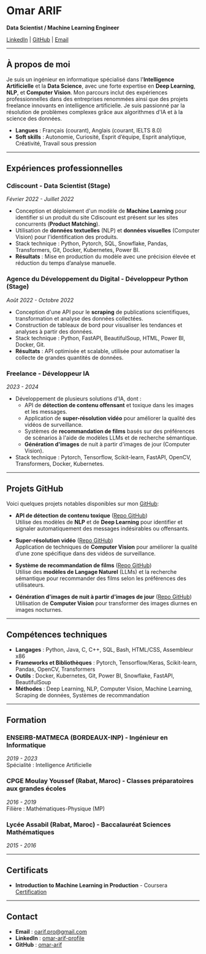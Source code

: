 # Omar ARIF

**Data Scientist / Machine Learning Engineer**

[LinkedIn](https://www.linkedin.com/in/omar-arif-profile/) | [GitHub](https://github.com/omar-arif) | [Email](mailto:oarif.pro@gmail.com)

---

## À propos de moi

Je suis un ingénieur en informatique spécialisé dans l'**Intelligence Artificielle** et la **Data Science**, avec une forte expertise en **Deep Learning**, **NLP**, et **Computer Vision**. Mon parcours inclut des expériences professionnelles dans des entreprises renommées ainsi que des projets freelance innovants en intelligence artificielle. Je suis passionné par la résolution de problèmes complexes grâce aux algorithmes d'IA et à la science des données.

- **Langues** : Français (courant), Anglais (courant, IELTS 8.0)
- **Soft skills** : Autonomie, Curiosité, Esprit d’équipe, Esprit analytique, Créativité, Travail sous pression

---

## Expériences professionnelles

### **Cdiscount** - Data Scientist (Stage)  
*Février 2022 - Juillet 2022*

- Conception et déploiement d'un modèle de **Machine Learning** pour identifier si un produit du site Cdiscount est présent sur les sites concurrents (**Product Matching**).
- Utilisation de **données textuelles** (NLP) et **données visuelles** (Computer Vision) pour l'identification des produits.
- Stack technique : Python, Pytorch, SQL, Snowflake, Pandas, Transformers, Git, Docker, Kubernetes, Power BI.
- **Résultats** : Mise en production du modèle avec une précision élevée et réduction du temps d’analyse manuelle.

### **Agence du Développement du Digital** - Développeur Python (Stage)  
*Août 2022 - Octobre 2022*

- Conception d'une API pour le **scraping** de publications scientifiques, transformation et analyse des données collectées.
- Construction de tableaux de bord pour visualiser les tendances et analyses à partir des données.
- Stack technique : Python, FastAPI, BeautifulSoup, HTML, Power BI, Docker, Git.
- **Résultats** : API optimisée et scalable, utilisée pour automatiser la collecte de grandes quantités de données.

### **Freelance** - Développeur IA  
*2023 - 2024*

- Développement de plusieurs solutions d'IA, dont :
  - API de **détection de contenu offensant** et toxique dans les images et les messages.
  - Application de **super-résolution vidéo** pour améliorer la qualité des vidéos de surveillance.
  - Systèmes de **recommandation de films** basés sur des préférences de scénarios à l'aide de modèles LLMs et de recherche sémantique.
  - **Génération d'images** de nuit à partir d'images de jour (Computer Vision).
- Stack technique : Pytorch, Tensorflow, Scikit-learn, FastAPI, OpenCV, Transformers, Docker, Kubernetes.

---

## Projets GitHub

Voici quelques projets notables disponibles sur mon [GitHub](https://github.com/omar-arif):

- **API de détection de contenu toxique** ([Repo GitHub](https://github.com/omar-arif/toxic-content-api))  
  Utilise des modèles de **NLP** et de **Deep Learning** pour identifier et signaler automatiquement des messages indésirables ou offensants.
  
- **Super-résolution vidéo** ([Repo GitHub](https://github.com/omar-arif/video-super-resolution))  
  Application de techniques de **Computer Vision** pour améliorer la qualité d’une zone spécifique dans des vidéos de surveillance.

- **Système de recommandation de films** ([Repo GitHub](https://github.com/omar-arif/movie-recommender))  
  Utilise des **modèles de Langage Naturel** (LLMs) et la recherche sémantique pour recommander des films selon les préférences des utilisateurs.

- **Génération d'images de nuit à partir d'images de jour** ([Repo GitHub](https://github.com/omar-arif/day-to-night-image))  
  Utilisation de **Computer Vision** pour transformer des images diurnes en images nocturnes.

---

## Compétences techniques

- **Langages** : Python, Java, C, C++, SQL, Bash, HTML/CSS, Assembleur x86
- **Frameworks et Bibliothèques** : Pytorch, Tensorflow/Keras, Scikit-learn, Pandas, OpenCV, Transformers
- **Outils** : Docker, Kubernetes, Git, Power BI, Snowflake, FastAPI, BeautifulSoup
- **Méthodes** : Deep Learning, NLP, Computer Vision, Machine Learning, Scraping de données, Systèmes de recommandation

---

## Formation

### **ENSEIRB-MATMECA (BORDEAUX-INP)** - Ingénieur en Informatique  
*2019 - 2023*  
Spécialité : Intelligence Artificielle

### **CPGE Moulay Youssef (Rabat, Maroc)** - Classes préparatoires aux grandes écoles  
*2016 - 2019*  
Filière : Mathématiques-Physique (MP)

### **Lycée Assabil (Rabat, Maroc)** - Baccalauréat Sciences Mathématiques  
*2015 - 2016*

---

## Certificats

- **Introduction to Machine Learning in Production** - Coursera  
  [Certification](https://coursera.org/verify/PU3MYYU79R98)

---

## Contact

- **Email** : [oarif.pro@gmail.com](mailto:oarif.pro@gmail.com)
- **LinkedIn** : [omar-arif-profile](https://www.linkedin.com/in/omar-arif-profile/)
- **GitHub** : [omar-arif](https://github.com/omar-arif)



